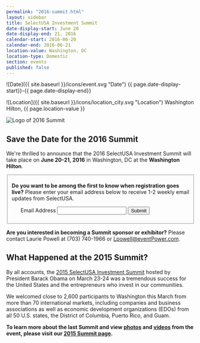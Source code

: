```yaml
---
permalink: "2016-summit.html"
layout: sidebar
title: SelectUSA Investment Summit
date-display-start: June 20
date-display-end: 21, 2016
calendar-start: 2016-06-20
calendar-end: 2016-06-21
location-value: Washington, DC
location-type: Domestic
section: events
published: false
---
```

![Date]({{ site.baseurl }}/icons/event.svg "Date") {{ page.date-display-start}}-{{ page.date-display-end}}

![Location]({{ site.baseurl }}/icons/location_city.svg "Location") Washington Hilton, {{ page.location-value }}

![Logo of 2016 Summit](../images/Summit-2016-Save-The-Date-for-web.png )

## Save the Date for the 2016 Summit

We're thrilled to announce that the 2016 SelectUSA Investment Summit will take place on **June 20-21, 2016** in Washington, DC at the **Washington Hilton**. 

<form accept-charset="UTF-8" action="https://public.govdelivery.com/accounts/USITATRADE/subscribers/qualify" method="post"><input name="authenticity_token" type="hidden" value="fEyO0Y4dskn+x454BIH6ViYZq5c/JfaYvDqhdmDBw2Q=" />
<input id="topic_id" name="topic_id" type="hidden" value="USITATRADE_535" />
<fieldset class="emailblast">
<div>
<p><B>Do you want to be among the first to know when registration goes live?</b> Please enter your email address below to receive 1-2 weekly email updates from SelectUSA.</p>
</div>
<ol class='form'>
<li class='email_fields' style='display: block'>
<label for="email">Email Address</label>
<input class="long" id="email" name="email" type="text" />  <input class="form_button" name="commit" type="submit" value="Submit" />

</li>
</ol>
</fieldset>
</form>

<p><B>Are you interested in becoming a Summit sponsor or exhibitor?</b> Please contact Laurie Powell at (703) 740-1966 or <a href="mailto:Lpowell@eventPower.com?Subject=2016%20SelectUSA%20Summit%3A%20Sponsor%20and%20Exhibitor%20Info">Lpowell@eventPower.com</a>.</p>

## What Happened at the 2015 Summit?

By all accounts, the [2015 SelectUSA Investment Summit](http://selectusa.commerce.gov/2015-summit.html) hosted by President Barack Obama on March 23-24 was a tremendous success for the United States and the entrepreneurs who invest in our communities.

We welcomed close to 2,600 participants to Washington this March from more than 70 international markets, including companies and business associations as well as economic development organizations (EDOs) from all 50 U.S. states, the District of Columbia, Puerto Rico, and Guam.

**To learn more about the last Summit and view [photos](http://selectusa.commerce.gov/2015-summit/day-one-photos.html) and [videos](http://selectusa.commerce.gov/2015-summit/plenary-session-videos.html) from the event, please visit our [2015 Summit page](http://selectusa.commerce.gov/2015-summit.html).**
